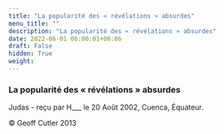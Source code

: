 ```yaml
---
title: "La popularité des « révélations » absurdes"
menu_title: ""
description: "La popularité des « révélations » absurdes"
date: 2022-06-01 06:00:01+00:86
draft: False
hidden: True
weight:
---
```

### La popularité des « révélations » absurdes

Judas - reçu par H___  le 20 Août 2002, Cuenca, Équateur.



© Geoff Cutler 2013